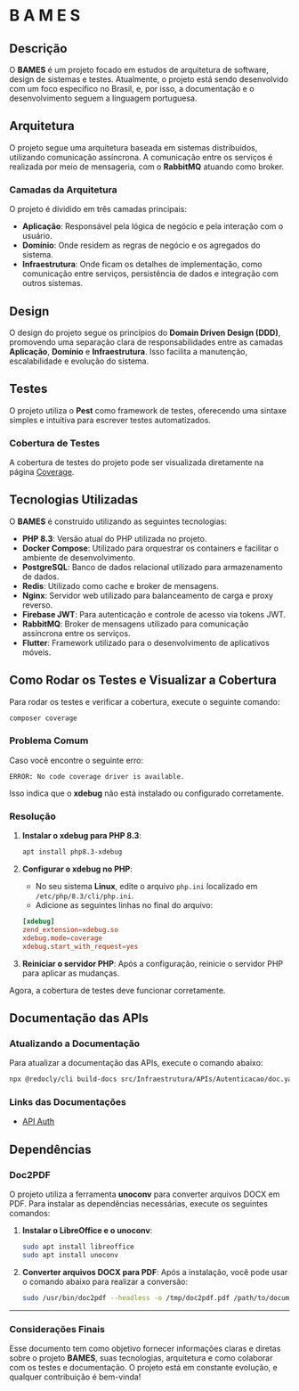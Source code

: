 
# **B A M E S**

## **Descrição**

O **BAMES** é um projeto focado em estudos de arquitetura de software, design de sistemas e testes. Atualmente, o projeto está sendo desenvolvido com um foco específico no Brasil, e, por isso, a documentação e o desenvolvimento seguem a linguagem portuguesa.

## **Arquitetura**

O projeto segue uma arquitetura baseada em sistemas distribuídos, utilizando comunicação assíncrona. A comunicação entre os serviços é realizada por meio de mensageria, com o **RabbitMQ** atuando como broker.

### **Camadas da Arquitetura**
O projeto é dividido em três camadas principais:
- **Aplicação**: Responsável pela lógica de negócio e pela interação com o usuário.
- **Domínio**: Onde residem as regras de negócio e os agregados do sistema.
- **Infraestrutura**: Onde ficam os detalhes de implementação, como comunicação entre serviços, persistência de dados e integração com outros sistemas.

## **Design**

O design do projeto segue os princípios do **Domain Driven Design (DDD)**, promovendo uma separação clara de responsabilidades entre as camadas **Aplicação**, **Domínio** e **Infraestrutura**. Isso facilita a manutenção, escalabilidade e evolução do sistema.

## **Testes**

O projeto utiliza o **Pest** como framework de testes, oferecendo uma sintaxe simples e intuitiva para escrever testes automatizados.

### **Cobertura de Testes**
A cobertura de testes do projeto pode ser visualizada diretamente na página [Coverage](https://19950512.github.io/bames).

## **Tecnologias Utilizadas**

O **BAMES** é construído utilizando as seguintes tecnologias:
- **PHP 8.3**: Versão atual do PHP utilizada no projeto.
- **Docker Compose**: Utilizado para orquestrar os containers e facilitar o ambiente de desenvolvimento.
- **PostgreSQL**: Banco de dados relacional utilizado para armazenamento de dados.
- **Redis**: Utilizado como cache e broker de mensagens.
- **Nginx**: Servidor web utilizado para balanceamento de carga e proxy reverso.
- **Firebase JWT**: Para autenticação e controle de acesso via tokens JWT.
- **RabbitMQ**: Broker de mensagens utilizado para comunicação assíncrona entre os serviços.
- **Flutter**: Framework utilizado para o desenvolvimento de aplicativos móveis.

## **Como Rodar os Testes e Visualizar a Cobertura**

Para rodar os testes e verificar a cobertura, execute o seguinte comando:
```bash
composer coverage
```

### **Problema Comum**
Caso você encontre o seguinte erro:
```
ERROR: No code coverage driver is available.
```
Isso indica que o **xdebug** não está instalado ou configurado corretamente.

### **Resolução**

1. **Instalar o xdebug para PHP 8.3**:
    ```bash
    apt install php8.3-xdebug
    ```

2. **Configurar o xdebug no PHP**:
    - No seu sistema **Linux**, edite o arquivo `php.ini` localizado em `/etc/php/8.3/cli/php.ini`.
    - Adicione as seguintes linhas no final do arquivo:
    ```conf
    [xdebug]
    zend_extension=xdebug.so
    xdebug.mode=coverage
    xdebug.start_with_request=yes
    ```

3. **Reiniciar o servidor PHP**:
    Após a configuração, reinicie o servidor PHP para aplicar as mudanças.

Agora, a cobertura de testes deve funcionar corretamente.

## **Documentação das APIs**

### **Atualizando a Documentação**
Para atualizar a documentação das APIs, execute o comando abaixo:
```bash
npx @redocly/cli build-docs src/Infraestrutura/APIs/Autenticacao/doc.yaml -o doc-api-auth.html --title API - Auth
```

### **Links das Documentações**
- [API Auth](doc-api-auth.html)

## **Dependências**

### **Doc2PDF**
O projeto utiliza a ferramenta **unoconv** para converter arquivos DOCX em PDF. Para instalar as dependências necessárias, execute os seguintes comandos:

1. **Instalar o LibreOffice e o unoconv**:
    ```bash
    sudo apt install libreoffice
    sudo apt install unoconv
    ```

2. **Converter arquivos DOCX para PDF**:
    Após a instalação, você pode usar o comando abaixo para realizar a conversão:
    ```bash
    sudo /usr/bin/doc2pdf --headless -o /tmp/doc2pdf.pdf /path/to/documento.docx
    ```

---

### Considerações Finais
Esse documento tem como objetivo fornecer informações claras e diretas sobre o projeto **BAMES**, suas tecnologias, arquitetura e como colaborar com os testes e documentação. O projeto está em constante evolução, e qualquer contribuição é bem-vinda!
